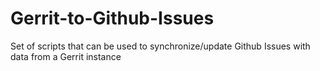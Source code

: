 # Gerrit-to-Github-Issues
Set of scripts that can be used to synchronize/update Github Issues with data from a Gerrit instance
